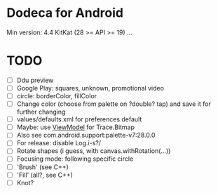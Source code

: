 # Dodeca for Android
Min version: 4.4 KitKat (28 >= API >= 19)
...
# TODO
- [ ] Ddu preview
- [ ] Google Play: squares, unknown, promotional video
- [ ] circle: borderColor, fillColor
- [ ] Change color (choose from palette on ?double? tap) and save it for further changing
- [ ] values/defaults.xml for preferences default
- [ ] Maybe: use [ViewModel](https://developer.android.com/topic/libraries/architecture/viewmodel#kotlin) for Trace.Bitmap
- [ ] Also see com.android.support:palette-v7:28.0.0
- [ ] For release: disable Log.i-s?/
- [ ] Rotate shapes (i guess, with canvas.withRotation(...))
- [ ] Focusing mode: following specific circle
- [ ] 'Brush' (see C++)
- [ ] 'Fill' (all?, see C++)
- [ ] Knot?
